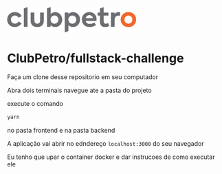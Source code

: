 <img src="logo-clubpetro.png" alt="Clubpetro" width="300">

# ClubPetro/fullstack-challenge


Faça um clone desse repositorio em seu computador

Abra dois terminais navegue ate a pasta do projeto 

execute o comando
```bash
yarn
```
no pasta frontend e na pasta backend

A aplicação vai abrir no edndereço ```localhost:3000``` do seu navegador

Eu tenho que upar o container docker e dar instrucoes de como executar ele
